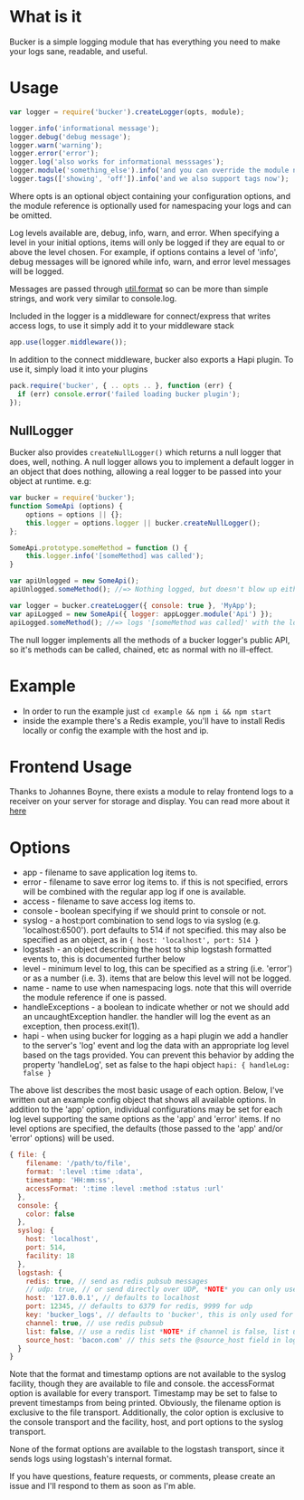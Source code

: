 What is it
==========

Bucker is a simple logging module that has everything you need to make your logs sane, readable, and useful.


Usage
=====

```javascript
var logger = require('bucker').createLogger(opts, module);

logger.info('informational message');
logger.debug('debug message');
logger.warn('warning');
logger.error('error');
logger.log('also works for informational messsages');
logger.module('something_else').info('and you can override the module name temporarily if you want');
logger.tags(['showing', 'off']).info('and we also support tags now');
```

Where opts is an optional object containing your configuration options, and the module reference is optionally used for namespacing your logs and can be omitted.

Log levels available are, debug, info, warn, and error. When specifying a level in your initial options, items will only be logged if they are equal to or above the level chosen. For example, if options contains a level of 'info', debug messages will be ignored while info, warn, and error level messages will be logged.

Messages are passed through [util.format](http://nodejs.org/api/util.html#util_util_format_format) so can be more than simple strings, and work very similar to console.log.

Included in the logger is a middleware for connect/express that writes access logs, to use it simply add it to your middleware stack

```javascript
app.use(logger.middleware());
```
In addition to the connect middleware, bucker also exports a Hapi plugin. To use it, simply load it into your plugins

```javascript
pack.require('bucker', { .. opts .. }, function (err) {
  if (err) console.error('failed loading bucker plugin');
});
```

NullLogger
----------

Bucker also provides `createNullLogger()` which returns a null logger that does, well, nothing. A null logger allows you to implement a default logger in an object that does nothing, allowing a real logger to be passed into your object at runtime. e.g:


```javascript
var bucker = require('bucker');
function SomeApi (options) {
    options = options || {};
    this.logger = options.logger || bucker.createNullLogger();
};

SomeApi.prototype.someMethod = function () {
    this.logger.info('[someMethod] was called');
}

var apiUnlogged = new SomeApi();
apiUnlogged.someMethod(); //=> Nothing logged, but doesn't blow up either

var logger = bucker.createLogger({ console: true }, 'MyApp');
var apiLogged = new SomeApi({ logger: appLogger.module('Api') });
apiLogged.someMethod(); //=> logs '[someMethod was called]' with the logger
```

The null logger implements all the methods of a bucker logger's public API, so it's methods can be called, chained, etc as normal with no ill-effect.


Example
=======

* In order to run the example just ```cd example && npm i && npm start```
* inside the example there's a Redis example, you'll have to install Redis locally or config the example with the host and ip.


Frontend Usage
==============

Thanks to Johannes Boyne, there exists a module to relay frontend logs to a receiver on your server for storage and display. You can read more about it [here](https://github.com/johannesboyne/bucker-receiver)


Options
=======

* app - filename to save application log items to.
* error - filename to save error log items to. if this is not specified, errors will be combined with the regular app log if one is available.
* access - filename to save access log items to.
* console - boolean specifying if we should print to console or not.
* syslog - a host:port combination to send logs to via syslog (e.g. 'localhost:6500'). port defaults to 514 if not specified. this may also be specified as an object, as in ``` { host: 'localhost', port: 514 } ```
* logstash - an object describing the host to ship logstash formatted events to, this is documented further below
* level - minimum level to log, this can be specified as a string (i.e. 'error') or as a number (i.e. 3). items that are below this level will not be logged.
* name - name to use when namespacing logs. note that this will override the module reference if one is passed.
* handleExceptions - a boolean to indicate whether or not we should add an uncaughtException handler. the handler will log the event as an exception, then process.exit(1).
* hapi - when using bucker for logging as a hapi plugin we add a handler to the server's 'log' event and log the data with an appropriate log level based on the tags provided. You can prevent this behavior by adding the property 'handleLog', set as false to the hapi object ``` hapi: { handleLog: false } ```

The above list describes the most basic usage of each option. Below, I've written out an example config object that shows all available options.
In addition to the 'app' option, individual configurations may be set for each log level supporting the same options as the 'app' and 'error' items. If no level options are specified, the defaults (those passed to the 'app' and/or 'error' options) will be used.

```javascript
{ file: {
    filename: '/path/to/file',
    format: ':level :time :data',
    timestamp: 'HH:mm:ss',
    accessFormat: ':time :level :method :status :url'
  },
  console: {
    color: false
  },
  syslog: {
    host: 'localhost',
    port: 514,
    facility: 18
  },
  logstash: {
    redis: true, // send as redis pubsub messages
    // udp: true, // or send directly over UDP, *NOTE* you can only use one or the other, never both
    host: '127.0.0.1', // defaults to localhost
    port: 12345, // defaults to 6379 for redis, 9999 for udp
    key: 'bucker_logs', // defaults to 'bucker', this is only used for the redis transport
    channel: true, // use redis pubsub
    list: false, // use a redis list *NOTE* if channel is false, list usage is forced
    source_host: 'bacon.com' // this sets the @source_host field in logstash
  }
}
```

Note that the format and timestamp options are not available to the syslog facility, though they are available to file and console. the accessFormat option is available for every transport. Timestamp may be set to false to prevent timestamps from being printed. Obviously, the filename option is exclusive to the file transport. Additionally, the color option is exclusive to the console transport and the facility, host, and port options to the syslog transport.

None of the format options are available to the logstash transport, since it sends logs using logstash's internal format.

If you have questions, feature requests, or comments, please create an issue and I'll respond to them as soon as I'm able.

